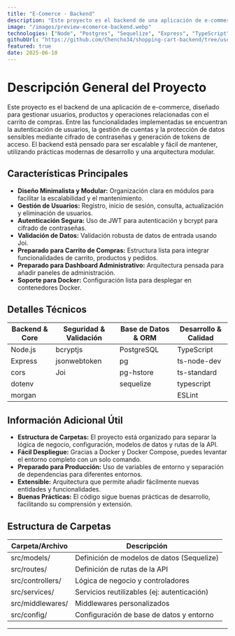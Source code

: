 ```yaml
---
title: "E-Comerce - Backend"
description: "Este proyecto es el backend de una aplicación de e-commerce, diseñado para gestionar usuarios, productos y operaciones relacionadas con el carrito de compras. Entre las funcionalidades implementadas se encuentran la autenticación de usuarios, la gestión de cuentas y la protección de datos sensibles mediante cifrado de contraseñas y generación de tokens de acceso."
image: "/images/preview-ecomerce-backend.webp"
technologies: ["Node", "Postgres", "Sequelize", "Express", "TypeScript", "Docker", "Jwt"]
githubUrl: "https://github.com/Chencho34/shopping-cart-backend/tree/user-endpoints"
featured: true
date: 2025-06-10
---
```


# Descripción General del Proyecto

Este proyecto es el backend de una aplicación de e-commerce, diseñado para gestionar usuarios, productos y operaciones relacionadas con el carrito de compras. Entre las funcionalidades implementadas se encuentran la autenticación de usuarios, la gestión de cuentas y la protección de datos sensibles mediante cifrado de contraseñas y generación de tokens de acceso. El backend está pensado para ser escalable y fácil de mantener, utilizando prácticas modernas de desarrollo y una arquitectura modular.

## Características Principales

- **Diseño Minimalista y Modular:** Organización clara en módulos para facilitar la escalabilidad y el mantenimiento.
- **Gestión de Usuarios:** Registro, inicio de sesión, consulta, actualización y eliminación de usuarios.
- **Autenticación Segura:** Uso de JWT para autenticación y bcrypt para cifrado de contraseñas.
- **Validación de Datos:** Validación robusta de datos de entrada usando Joi.
- **Preparado para Carrito de Compras:** Estructura lista para integrar funcionalidades de carrito, productos y pedidos.
- **Preparado para Dashboard Administrativo:** Arquitectura pensada para añadir paneles de administración.
- **Soporte para Docker:** Configuración lista para desplegar en contenedores Docker.

## Detalles Técnicos

| Backend & Core         | Seguridad & Validación      | Base de Datos & ORM         | Desarrollo & Calidad      |
|------------------------|----------------------------|-----------------------------|---------------------------|
| Node.js                | bcryptjs                   | PostgreSQL                  | TypeScript                |
| Express                | jsonwebtoken               | pg                          | ts-node-dev               |
| cors                   | Joi                        | pg-hstore                   | ts-standard               |
| dotenv                 |                            | sequelize                   | typescript                |
| morgan                 |                            |                             | ESLint                    |

## Información Adicional Útil

- **Estructura de Carpetas:** El proyecto está organizado para separar la lógica de negocio, configuración, modelos de datos y rutas de la API.
- **Fácil Despliegue:** Gracias a Docker y Docker Compose, puedes levantar el entorno completo con un solo comando.
- **Preparado para Producción:** Uso de variables de entorno y separación de dependencias para diferentes entornos.
- **Extensible:** Arquitectura que permite añadir fácilmente nuevas entidades y funcionalidades.
- **Buenas Prácticas:** El código sigue buenas prácticas de desarrollo, facilitando su comprensión y extensión.

## Estructura de Carpetas

| Carpeta/Archivo   | Descripción                                      |
|-------------------|--------------------------------------------------|
| src/models/       | Definición de modelos de datos (Sequelize)        |
| src/routes/       | Definición de rutas de la API                     |
| src/controllers/  | Lógica de negocio y controladores                 |
| src/services/     | Servicios reutilizables (ej: autenticación)       |
| src/middlewares/  | Middlewares personalizados                        |
| src/config/       | Configuración de base de datos y entorno          |

---
